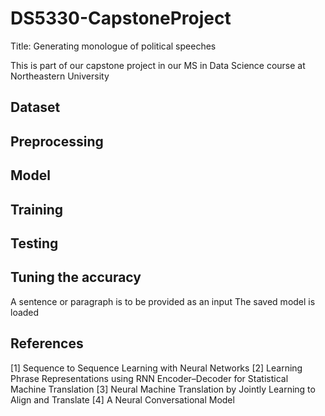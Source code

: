 # DS5330-CapstoneProject

Title: Generating monologue of political speeches

This is part of our capstone project in our MS in Data Science course at Northeastern University


## Dataset



## Preprocessing



## Model


## Training


## Testing


## Tuning the accuracy
A sentence or paragraph is to be provided as an input
The saved model is loaded

## References

[1] Sequence to Sequence Learning with Neural Networks
[2] Learning Phrase Representations using RNN Encoder–Decoder for Statistical Machine Translation
[3] Neural Machine Translation by Jointly Learning to Align and Translate
[4] A Neural Conversational Model

